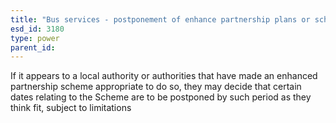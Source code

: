 ```yaml
---
title: "Bus services - postponement of enhance partnership plans or schemes"
esd_id: 3180
type: power
parent_id:  
---
```


If it appears to a local authority or authorities that have made an enhanced partnership scheme appropriate to do so, they may decide that certain dates relating to the Scheme are to be postponed by such period as they think fit, subject to limitations

